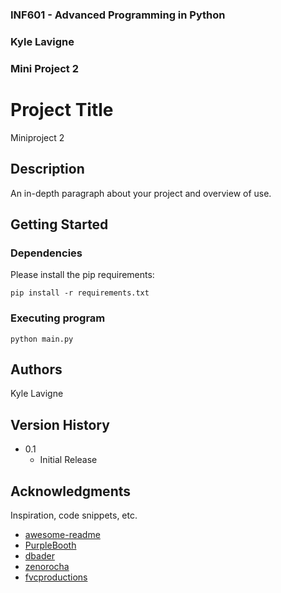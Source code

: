 ### INF601 - Advanced Programming in Python
### Kyle Lavigne
### Mini Project 2
 
 
# Project Title
 
Miniproject 2 
 
## Description
 
An in-depth paragraph about your project and overview of use.
 
## Getting Started
 
### Dependencies
 
Please install the pip requirements:

```aiignore
pip install -r requirements.txt
```
 
### Executing program

```aiignore
python main.py
```
 
## Authors
 
Kyle Lavigne
 
## Version History

* 0.1
    * Initial Release
 
## Acknowledgments
 
Inspiration, code snippets, etc.
* [awesome-readme](https://github.com/matiassingers/awesome-readme)
* [PurpleBooth](https://gist.github.com/PurpleBooth/109311bb0361f32d87a2)
* [dbader](https://github.com/dbader/readme-template)
* [zenorocha](https://gist.github.com/zenorocha/4526327)
* [fvcproductions](https://gist.github.com/fvcproductions/1bfc2d4aecb01a834b46)